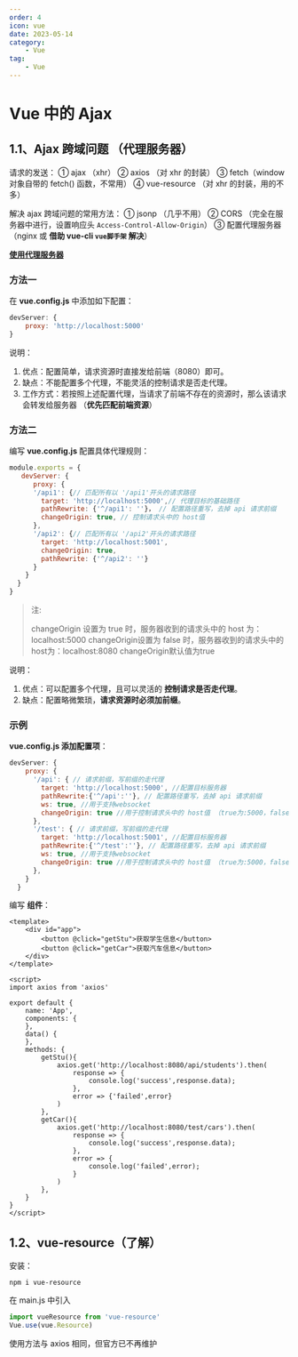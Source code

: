 ```yaml
---
order: 4
icon: vue
date: 2023-05-14
category: 
    - Vue
tag: 
    - Vue
---
```

# Vue 中的 Ajax

## 1.1、Ajax 跨域问题  （代理服务器）

请求的发送：
	① ajax （xhr）
	② axios （对 xhr 的封装）
	③ fetch（window 对象自带的 fetch() 函数，不常用）
	④  vue-resource （对 xhr 的封装，用的不多）

解决 ajax 跨域问题的常用方法：
	① jsonp （几乎不用）
	② CORS （完全在服务器中进行，设置响应头 `Access-Control-Allow-Origin`）
	③ 配置代理服务器 （nginx 或 **借助 vue-cli `vue脚手架` 解决**）

**[使用代理服务器](https://cli.vuejs.org/zh/config/#devserver-proxy)**  

### 方法一

  在 **vue.config.js** 中添加如下配置：

```js
devServer: {
    proxy: 'http://localhost:5000'
}
```

说明：

1. 优点：配置简单，请求资源时直接发给前端（8080）即可。
2. 缺点：不能配置多个代理，不能灵活的控制请求是否走代理。
3. 工作方式：若按照上述配置代理，当请求了前端不存在的资源时，那么该请求会转发给服务器 （**优先匹配前端资源**）

### 方法二

  编写 **vue.config.js** 配置具体代理规则：

```js
module.exports = {
   devServer: {
      proxy: {
      '/api1': {// 匹配所有以 '/api1'开头的请求路径
        target: 'http://localhost:5000',// 代理目标的基础路径
        pathRewrite: {'^/api1': ''}， // 配置路径重写，去掉 api 请求前缀
        changeOrigin: true, // 控制请求头中的 host值
      },
      '/api2': {// 匹配所有以 '/api2'开头的请求路径
        target: 'http://localhost:5001',
        changeOrigin: true,
        pathRewrite: {'^/api2': ''}
      }
    }
  }
}

```

> 注:
>
>    changeOrigin 设置为 true 时，服务器收到的请求头中的 host 为：localhost:5000
>    changeOrigin设置为 false 时，服务器收到的请求头中的host为：localhost:8080
>    changeOrigin默认值为true

说明：

1. 优点：可以配置多个代理，且可以灵活的 **控制请求是否走代理**。
2. 缺点：配置略微繁琐，**请求资源时必须加前缀**。

### 示例

**vue.config.js 添加配置项**：

```js
devServer: {
    proxy: {
      '/api': { // 请求前缀，写前缀的走代理
        target: 'http://localhost:5000', //配置目标服务器
        pathRewrite:{'^/api':''}, // 配置路径重写，去掉 api 请求前缀
        ws: true, //用于支持websocket
        changeOrigin: true //用于控制请求头中的 host值 （true为:5000，false为:8080，默认为true）
      },
      '/test': { // 请求前缀，写前缀的走代理
        target: 'http://localhost:5001', //配置目标服务器
        pathRewrite:{'^/test':''}, // 配置路径重写，去掉 api 请求前缀
        ws: true, //用于支持websocket
        changeOrigin: true //用于控制请求头中的 host值 （true为:5000，false为:8080，默认为true）
      },
    }
  }
```

编写 **组件**：

```vue
<template>
	<div id="app">
        <button @click="getStu">获取学生信息</button>
        <button @click="getCar">获取汽车信息</button>
    </div>
</template>

<script>
import axios from 'axios'

export default {
    name: 'App',
    components: {
    },
    data() {
    },
    methods: {
        getStu(){
            axios.get('http://localhost:8080/api/students').then(
                response => {
                    console.log('success',response.data);
                },
                error => {'failed',error}
            )
        },
        getCar(){
            axios.get('http://localhost:8080/test/cars').then(
                response => {
                    console.log('success',response.data);
                },
                error => {
                    console.log('failed',error);
                }
            )
        },
    }
}
</script>
```

## 1.2、vue-resource（了解）

安装：

```shell
npm i vue-resource
```

在 main.js 中引入

```js
import vueResource from 'vue-resource'
Vue.use(vue.Resource)
```

使用方法与 axios 相同，但官方已不再维护

